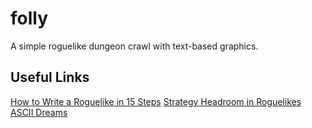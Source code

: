 # folly
A simple roguelike dungeon crawl with text-based graphics.

## Useful Links
[How to Write a Roguelike in 15 Steps](http://www.roguebasin.com/index.php?title=How_to_Write_a_Roguelike_in_15_Steps)
[Strategy Headroom in Roguelikes](http://nethack4.org/blog/strategy-headroom.html)
[ASCII Dreams](http://roguelikedeveloper.blogspot.com/)
